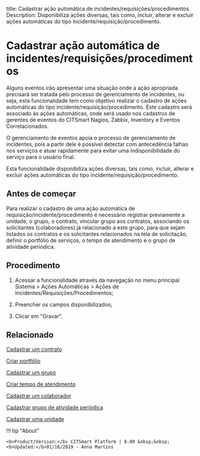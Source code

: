 title: Cadastrar ação automática de incidentes/requisições/procedimentos
Description: Disponibiliza ações diversas, tais como, incluir, alterar e excluir ações automáticas do tipo incidente/requisição/procedimento.
# Cadastrar ação automática de incidentes/requisições/procedimentos

Alguns eventos irão apresentar uma situação onde a ação apropriada precisará ser
tratada pelo processo de gerenciamento de incidentes, ou seja, esta
funcionalidade tem como objetivo realizar o cadastro de ações automáticas do
tipo incidente/requisição/procedimento. Este cadastro será associado às ações
automáticas, onde será usado nos cadastros de gerentes de eventos do CITSmart
Nagios, Zabbix, Inventory e Eventos Correlacionados.

O gerenciamento de eventos apoia o processo de gerenciamento de incidentes, pois
a partir dele é possível detectar com antecedência falhas nos serviços e atuar
rapidamente para evitar uma indisponibilidade do serviço para o usuário final.

Esta funcionalidade disponibiliza ações diversas, tais como, incluir, alterar e
excluir ações automáticas do tipo incidente/requisição/procedimento.

Antes de começar
--------------------

Para realizar o cadastro de uma ação automática de
requisição/incidente/procedimento é necessário registrar previamente a unidade,
o grupo, o contrato, vincular grupo aos contratos, associando os solicitantes
(colaboradores) já relacionado a este grupo, para que sejam listados os
contratos e os solicitantes relacionados na tela de solicitação, definir o
portfólio de serviços, o tempo de atendimento e o grupo de atividade periódica.

Procedimento
----------------

1.  Acessar a funcionalidade através da navegação no menu principal Sistema \>
    Ações Automáticas \> Ações de Incidentes/Requisições/Procedimentos;

2.  Preencher os campos disponibilizados;

3.  Clicar em "Gravar".


Relacionado
-------

[Cadastrar um contrato](/pt-br/citsmart-platform-8/processes/portfolio-and-catalog/configuration/register-contract.html)

[Criar portfólio](/pt-br/citsmart-platform-8/processes/portfolio-and-catalog/use/create-the-portfolio.html)

[Cadastrar um grupo](/pt-br/citsmart-platform-8/initial-settings/access-settings/user/register-groups.html)

[Criar tempo de atendimento](/pt-br/citsmart-platform-8/processes/service-level/configuration/create-time-attendance.html)

[Cadastrar um colaborador](/pt-br/citsmart-platform-8/initial-settings/access-settings/user/register-employee.html)

[Cadastrar grupo de atividade periódica](/pt-br/citsmart-platform-8/additional-features/automation-of-operation/configuration/periodic-activity-group.html)

[Cadastrar uma unidade](/pt-br/citsmart-platform-8/platform-administration/region-and-language/register-unit.html)


!!! tip "About"

    <b>Product/Version:</b> CITSmart Platform | 8.00 &nbsp;&nbsp;
    <b>Updated:</b>01/16/2019 - Anna Martins
